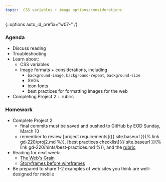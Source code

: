 ```yaml
---
topic:  CSS variables + image options/considerations
---
```


{::options auto_id_prefix="w07-" /}
<!-- {: .aside-wrapper}
<span class="highlighter">
[W07 Slides](files/w07.min.pdf){:target="_blank"} (PDF, 701 KB)
</span> -->

### Agenda

- Discuss reading
- Troubleshooting
- Learn about:
    - CSS variables
    - Image formats + considerations, including
      - `background-image`, `background-repeat`, `background-size`
      - SVGs
      - icon fonts
      - best practices for formatting images for the web
- Completing Project 2 + rubric

### Homework

- Complete Project 2
  - final commits must be saved and pushed to GitHub by EOD Sunday, March 10
  - remember to review [project requirements]({{ site.baseurl }}{% link gd-220/proj2.md %}), [best practices checklist]({{ site.baseurl }}{% link gd-220/hints/best-practices.md %}), and the [rubric](https://docs.google.com/spreadsheets/d/14OvRJcowtc2IpjVv1EGY4tRlp3xSzL0Yzvn0urztFks/edit?usp=sharing)
- Reading for next week:
  - [The Web's Grain](https://frankchimero.com/writing/the-webs-grain/)
  - [Storyframes before wireframes](https://uxdesign.cc/storyframes-before-wireframes-starting-designs-in-the-text-editor-ec69db78e6e4)
- Be prepared to share 1-2 examples of web sites you think are well-designed for mobile
